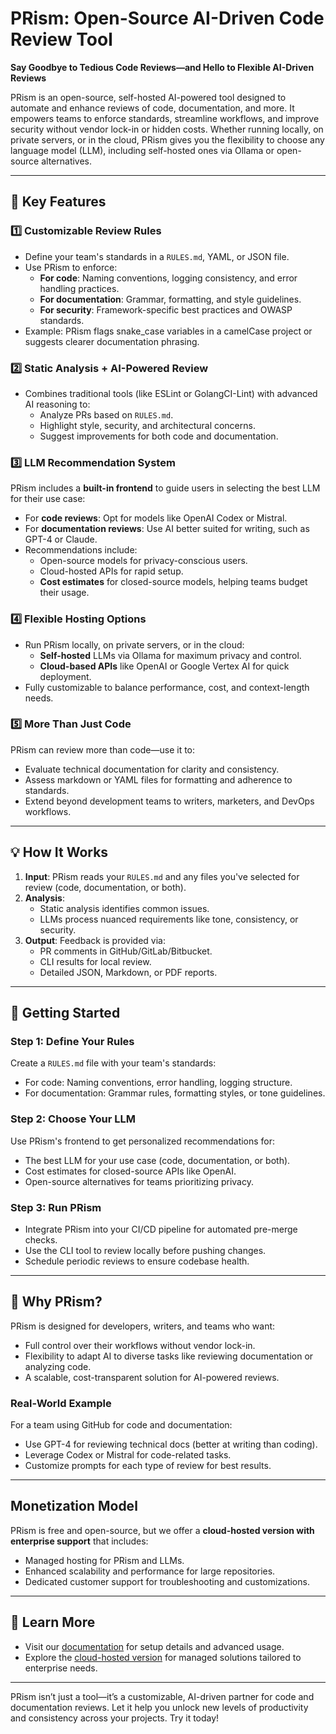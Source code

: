 # PRism: Open-Source AI-Driven Code Review Tool

**Say Goodbye to Tedious Code Reviews—and Hello to Flexible AI-Driven Reviews**

PRism is an open-source, self-hosted AI-powered tool designed to automate and enhance reviews of code, documentation, and more. It empowers teams to enforce standards, streamline workflows, and improve security without vendor lock-in or hidden costs. Whether running locally, on private servers, or in the cloud, PRism gives you the flexibility to choose any language model (LLM), including self-hosted ones via Ollama or open-source alternatives.

---

## **🌟 Key Features**

### 1️⃣ **Customizable Review Rules**
- Define your team's standards in a `RULES.md`, YAML, or JSON file.
- Use PRism to enforce:
  - **For code**: Naming conventions, logging consistency, and error handling practices.
  - **For documentation**: Grammar, formatting, and style guidelines.
  - **For security**: Framework-specific best practices and OWASP standards.
- Example: PRism flags snake_case variables in a camelCase project or suggests clearer documentation phrasing.

### 2️⃣ **Static Analysis + AI-Powered Review**
- Combines traditional tools (like ESLint or GolangCI-Lint) with advanced AI reasoning to:
  - Analyze PRs based on `RULES.md`.
  - Highlight style, security, and architectural concerns.
  - Suggest improvements for both code and documentation.

### 3️⃣ **LLM Recommendation System**
PRism includes a **built-in frontend** to guide users in selecting the best LLM for their use case:
- For **code reviews**: Opt for models like OpenAI Codex or Mistral.
- For **documentation reviews**: Use AI better suited for writing, such as GPT-4 or Claude.
- Recommendations include:
  - Open-source models for privacy-conscious users.
  - Cloud-hosted APIs for rapid setup.
  - **Cost estimates** for closed-source models, helping teams budget their usage.

### 4️⃣ **Flexible Hosting Options**
- Run PRism locally, on private servers, or in the cloud:
  - **Self-hosted** LLMs via Ollama for maximum privacy and control.
  - **Cloud-based APIs** like OpenAI or Google Vertex AI for quick deployment.
- Fully customizable to balance performance, cost, and context-length needs.

### 5️⃣ **More Than Just Code**
PRism can review more than code—use it to:
- Evaluate technical documentation for clarity and consistency.
- Assess markdown or YAML files for formatting and adherence to standards.
- Extend beyond development teams to writers, marketers, and DevOps workflows.

---

## **💡 How It Works**
1. **Input**: PRism reads your `RULES.md` and any files you've selected for review (code, documentation, or both).
2. **Analysis**:
   - Static analysis identifies common issues.
   - LLMs process nuanced requirements like tone, consistency, or security.
3. **Output**: Feedback is provided via:
   - PR comments in GitHub/GitLab/Bitbucket.
   - CLI results for local review.
   - Detailed JSON, Markdown, or PDF reports.

---

## **🚀 Getting Started**

### **Step 1: Define Your Rules**
Create a `RULES.md` file with your team's standards:
- For code: Naming conventions, error handling, logging structure.
- For documentation: Grammar rules, formatting styles, or tone guidelines.

### **Step 2: Choose Your LLM**
Use PRism's frontend to get personalized recommendations for:
- The best LLM for your use case (code, documentation, or both).
- Cost estimates for closed-source APIs like OpenAI.
- Open-source alternatives for teams prioritizing privacy.

### **Step 3: Run PRism**
- Integrate PRism into your CI/CD pipeline for automated pre-merge checks.
- Use the CLI tool to review locally before pushing changes.
- Schedule periodic reviews to ensure codebase health.

---

## **🤔 Why PRism?**
PRism is designed for developers, writers, and teams who want:
- Full control over their workflows without vendor lock-in.
- Flexibility to adapt AI to diverse tasks like reviewing documentation or analyzing code.
- A scalable, cost-transparent solution for AI-powered reviews.

### **Real-World Example**
For a team using GitHub for code and documentation:
- Use GPT-4 for reviewing technical docs (better at writing than coding).
- Leverage Codex or Mistral for code-related tasks.
- Customize prompts for each type of review for best results.

---

## **Monetization Model**
PRism is free and open-source, but we offer a **cloud-hosted version with enterprise support** that includes:
- Managed hosting for PRism and LLMs.
- Enhanced scalability and performance for large repositories.
- Dedicated customer support for troubleshooting and customizations.

---

## **📖 Learn More**
- Visit our [documentation](#) for setup details and advanced usage.
- Explore the [cloud-hosted version](#) for managed solutions tailored to enterprise needs.

---

PRism isn’t just a tool—it’s a customizable, AI-driven partner for code and documentation reviews. Let it help you unlock new levels of productivity and consistency across your projects. Try it today!